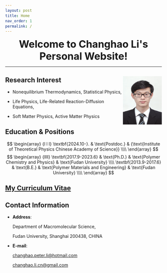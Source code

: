```yaml
---
layout: post
title: Home
nav_order: 1
permalink: /
---
```


<center><font size=6><b>Welcome to Changhao Li's Personal Website!</b></font></center>

---

## Research Interest <img align="right" src="/Figures/My Photo.JPG" width="125" height="156" />

- Nonequilibrium Thermodynamics, Statistical Physics,

- Life Physics, Life-Related Reaction-Diffusion Equations,

- Soft Matter Physics, Active Matter Physics

## Education & Positions 

$$
\begin{array}
{l l l}
  \textbf{2024.10-}.   & \text{Postdoc.}  &  {\text{Institute of Theoretical Physics Chinese Academy of Science}} \\\\
\end{array}
$$
$$
\begin{array}
{llll}
 \textbf{2017.9-2023.6} & \text{Ph.D.}	& \text{Polymer Chemistry and Physics} & \text{Fudan University} \\\\
	\textbf{2013.9-2017.6} & \text{B.E.} &  \text{Polymer Materials and Engineering} &  \text{Fudan University} \\\\
\end{array}
$$

<!--
- **2017.9-2023.6** Ph.D.,   Polymer Chemistry and Physics,      Fudan University 

- **2013.9-2017.6** B.E.,    Polymer Materials and Engineering,  Fudan University
-->

## [My Curriculum Vitae](/docs/MyCV.pdf)

## Contact Information

- <b>Address</b>: 

  Department of Macromolecular Science,
  
  Fudan University, Shanghai 200438, CHINA
  
- <b>E-mail</b>:

  changhao.peter.li@hotmail.com

  changhao.li.cn@gmail.com
  
  
                  
